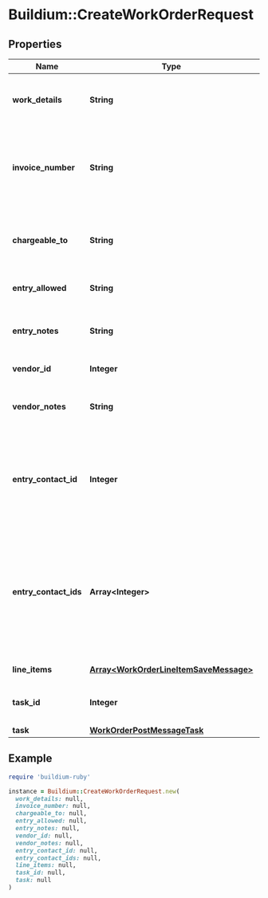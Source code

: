 # Buildium::CreateWorkOrderRequest

## Properties

| Name | Type | Description | Notes |
| ---- | ---- | ----------- | ----- |
| **work_details** | **String** | Description of the work order. The value cannot exceed 65,535 characters. | [optional] |
| **invoice_number** | **String** | The invoice or reference number that the vendor assigned to the work order. The value cannot exceed 50 characters. | [optional] |
| **chargeable_to** | **String** | A description of the entity that will be charged for the work. The value cannot exceed 100 characters. | [optional] |
| **entry_allowed** | **String** | Indicates whether entry has been allowed to the unit. |  |
| **entry_notes** | **String** | Notes specific to entering the unit. The value cannot exceed 65,535 characters. | [optional] |
| **vendor_id** | **Integer** | Vendor unique identifier. |  |
| **vendor_notes** | **String** | Notes specific to the vendor. The value cannot exceed 65,535 characters. | [optional] |
| **entry_contact_id** | **Integer** | Contact user unique identifier. The user type must be one of the following: &#x60;RentalTenant&#x60;, &#x60;AssociationOwner&#x60;, &#x60;Staff&#x60;, &#x60;RentalOwner&#x60;. | [optional] |
| **entry_contact_ids** | **Array&lt;Integer&gt;** | Collection of entry contact user unique identifiers for the work order. The user type of each user in the collection must be one of the following: &#x60;RentalTenant&#x60;, &#x60;AssociationOwner&#x60;, &#x60;Staff&#x60;, &#x60;RentalOwner&#x60;. | [optional] |
| **line_items** | [**Array&lt;WorkOrderLineItemSaveMessage&gt;**](WorkOrderLineItemSaveMessage.md) | Work order line items. | [optional] |
| **task_id** | **Integer** | Task unique identifier to associate with the work order. | [optional] |
| **task** | [**WorkOrderPostMessageTask**](WorkOrderPostMessageTask.md) |  | [optional] |

## Example

```ruby
require 'buildium-ruby'

instance = Buildium::CreateWorkOrderRequest.new(
  work_details: null,
  invoice_number: null,
  chargeable_to: null,
  entry_allowed: null,
  entry_notes: null,
  vendor_id: null,
  vendor_notes: null,
  entry_contact_id: null,
  entry_contact_ids: null,
  line_items: null,
  task_id: null,
  task: null
)
```

